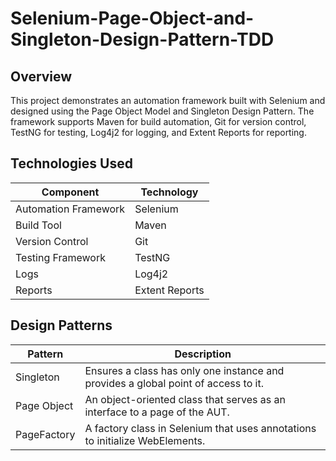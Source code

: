 # Selenium-Page-Object-and-Singleton-Design-Pattern-TDD

## Overview
This project demonstrates an automation framework built with Selenium and designed using the Page Object Model and Singleton Design Pattern. The framework supports Maven for build automation, Git for version control, TestNG for testing, Log4j2 for logging, and Extent Reports for reporting.

## Technologies Used
| Component            | Technology        |
|----------------------|-------------------|
| Automation Framework | Selenium          |
| Build Tool           | Maven             |
| Version Control      | Git               |
| Testing Framework    | TestNG            |
| Logs                 | Log4j2            |
| Reports              | Extent Reports    |

## Design Patterns
| Pattern         | Description                                                        |
|-----------------|--------------------------------------------------------------------|
| Singleton       | Ensures a class has only one instance and provides a global point of access to it. |
| Page Object     | An object-oriented class that serves as an interface to a page of the AUT. |
| PageFactory     | A factory class in Selenium that uses annotations to initialize WebElements. |

